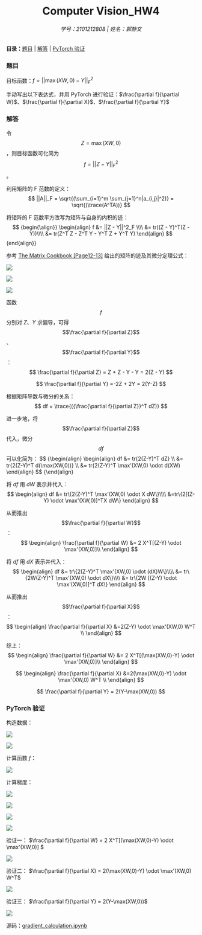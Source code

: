 <h1 align="center">
    Computer Vision_HW4
</h1>
<h6 align="center">
    学号：2101212808 | 姓名：郭静文
</h6>


**目录：**[题目](#1) | [解答](#2) | [PyTorch 验证](#3)




### 题目<span id="1"></span>

目标函数：$f=||\max(XW,0)-Y||^2_F$

手动写出以下表达式，并用 PyTorch 进行验证：$\frac{\partial f}{\partial W}$、$\frac{\partial f}{\partial X}$、$\frac{\partial f}{\partial Y}$



### 解答<span id="2"></span>

令 $$Z = \max (XW, 0)$$，则目标函数可化简为 $$f = ||Z-Y||^2_F$$。

利用矩阵的 F 范数的定义：
$$
||A||_F = \sqrt{(\sum_{i=1}^m \sum_{j=1}^n|a_{i,j}|^2)} = \sqrt{(\trace(A^TA))}
$$


将矩阵的 F 范数平方改写为矩阵与自身的内积的迹：
$$ {begin{\align}}
\begin{align}
f 
&= ||Z - Y||^2_F \\\\
&= tr((Z - Y)^T(Z - Y))\\\\
&= tr(Z^T Z - Z^T Y - Y^T Z  + Y^T Y)
\end{align}
$$ {end{align}}



参考 [The Matrix Cookbook [Page12-13]](https://github.com/DivyaTmp/awesomeCV/blob/main/HW4/figs/matrixcookbook.pdf) 给出的矩阵的迹及其微分定理公式：

![](./figs/1.png)

![](./figs/2.png)

![](./figs/3.png)

函数 $$f$$ 分别对 $Z、Y$ 求偏导，可得 $$\frac{\partial f}{\partial Z}$$、$$\frac{\partial f}{\partial Y}$$：
$$
\frac{\partial f}{\partial Z}
= Z + Z - Y - Y = 2(Z - Y)
$$

$$
\frac{\partial f}{\partial Y}
=-2Z + 2Y
= 2(Y-Z)
$$

根据矩阵导数与微分的关系：
$$
df = \trace{({\frac{\partial f}{\partial Z}}^T dZ)}
$$



进一步地，将 $$\frac{\partial f}{\partial Z}$$ 代入，微分 $$df$$ 可以化简为：
$$ {\begin{align}
\begin{align}
df 
&= tr\{2(Z-Y)^T dZ\} \\\\
&= tr\{2(Z-Y)^T d(\max(XW,0))\} \\\\
&= tr\{2(Z-Y)^T  \max'(XW,0) \odot d(XW)
\end{align}
$$ {\end{align}



将 $df$ 用 $dW$ 表示并代入：
$$
\begin{align}
df
&= tr\{2(Z-Y)^T \max'(XW,0) \odot X dW\}\\\\
&=tr\{2[(Z-Y) \odot \max'(XW,0)]^TX dW\}
\end{align}
$$



从而推出 $$\frac{\partial f}{\partial W}$$：
$$
\begin{align}
\frac{\partial f}{\partial W}
&= 2 X^T[(Z-Y) \odot \max'(XW,0)]\\
\end{align}
$$



将 $df$ 用 $dX$ 表示并代入：
$$
\begin{align}
df
&= tr\{2(Z-Y)^T \max'(XW,0) \odot (dX)W\}\\\\
&= tr\{2W(Z-Y)^T \max'(XW,0) \odot dX\}\\\\
&= tr\{2W [(Z-Y) \odot \max'(XW,0)]^T dX\}
\end{align}
$$



从而推出 $$\frac{\partial f}{\partial X}$$：
$$
\begin{align}
\frac{\partial f}{\partial X}
&=2(Z-Y) \odot \max'(XW,0) W^T \\
\end{align}
$$



综上：
$$
\begin{align}
\frac{\partial f}{\partial W}
&= 2 X^T[(\max(XW,0)-Y) \odot \max'(XW,0)]\\
\end{align}
$$

$$
\begin{align}
\frac{\partial f}{\partial X}
&=2(\max(XW,0)-Y) \odot \max'(XW,0) W^T \\
\end{align}
$$

$$
\frac{\partial f}{\partial Y}
= 2(Y-\max(XW,0))
$$



### PyTorch 验证<span id="3"></span>

构造数据：

![](./figs/wxy.png)

<img src="./figs/wxy2.png"  />

计算函数 $f$：

![](./figs/f.png)

计算梯度：

![](./figs/grad.png)

![](./figs/grad2.png)

![](./figs/grad3.png)

![](./figs/max.png)



验证一： $\frac{\partial f}{\partial W} = 2 X^T[(\max(XW,0)-Y) \odot \max'(XW,0)] $

![](./figs/w.png)

验证二： $\frac{\partial f}{\partial X} = 2(\max(XW,0)-Y) \odot \max'(XW,0) W^T$

![](./figs/x.png)

验证三： $\frac{\partial f}{\partial Y} = 2(Y-\max(XW,0))$

![](./figs/y.png)

源码：[gradient_calculation.ipynb](https://github.com/DivyaTmp/awesomeCV/blob/main/HW4/ipynb/gradient_calculation.ipynb)













